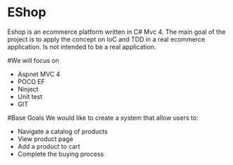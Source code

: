 # EShop
Eshop is an ecommerce platform written in C# Mvc 4. The main goal of the project is to apply the concept on IoC and TDD in a real ecommerce application. Is not intended to be a real application. 

#We will focus on
<ul>
<li>Aspnet MVC 4</li>
<li>POCO EF</li>
<li>Ninject</li>
<li>Unit test</li>
<li>GIT</li>
</ul>

#Base Goals
We would like to create a system that allow users to:
<ul>
<li>Navigate a catalog of products</li>
<li>View product page</li>
<li>Add a product to cart</li>
<li>Complete the buying process</li>
</ul>

